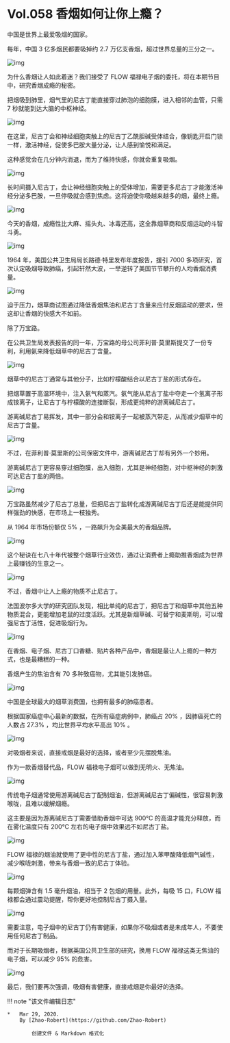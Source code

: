 # Vol.058 香烟如何让你上瘾？

中国是世界上最爱吸烟的国家。

每年，中国 3 亿多烟民都要吸掉约 2.7 万亿支香烟，超过世界总量的三分之一。

![img](https://paperclip.host/static/U6yRaDu1NaZekzSdFph85ZvMvMvIeicFOHNd0bdpcdiaDsVk4dbMCgWMGyplpiaSpVkvyaWFQorHNMTI940Vz1Neg.gif)

为什么香烟让人如此着迷？我们接受了 FLOW 福禄电子烟的委托，将在本期节目中，研究香烟成瘾的秘密。

把烟吸到肺里，烟气里的尼古丁能直接穿过肺泡的细胞膜，进入相邻的血管，只需 7 秒就能到达大脑的中枢神经。

![img](https://paperclip.host/static/U6yRaDu1NaZekzSdFph85ZvMvMvIeicFOFQAbFgIvP3C9ibB1ia5qYP64icf2BMI0OwrHk66ib1BUpolDgfmE5EcickQ.gif)

在这里，尼古丁会和神经细胞突触上的尼古丁乙酰胆碱受体结合，像钥匙开启门锁一样，激活神经，促使多巴胺大量分泌，让人感到愉悦和满足。

这种感觉会在几分钟内消退，而为了维持快感，你就会重复吸烟。

![img](https://paperclip.host/static/U6yRaDu1NaZekzSdFph85ZvMvMvIeicFO6dktzaAjMe53zo6GDwibXUwjLFLs6dNT8icLKZa9ZCQQ3JOyY46J8VYw.gif)

长时间摄入尼古丁，会让神经细胞突触上的受体增加，需要更多尼古丁才能激活神经分泌多巴胺，一旦停吸就会感到焦虑。这将迫使你吸越来越多的烟，最终上瘾。

![img](https://paperclip.host/static/U6yRaDu1NaZekzSdFph85ZvMvMvIeicFOISLPEUyebNNBhH9zvo7cYHPfkhQmianzh5Jyr2TUvmYZDA3plS1WAvA.gif)

今天的香烟，成瘾性比大麻、摇头丸、冰毒还高，这全靠烟草商和反烟运动的斗智斗勇。

![img](https://paperclip.host/static/U6yRaDu1NaZekzSdFph85ZvMvMvIeicFOnKLItCjpArkTYLSHlYxhFiaPjoriaZ76ranj16g7LavcrrTHkr67zaOQ.png)

1964 年，美国公共卫生局局长路德·特里发布年度报告，援引 7000 多项研究，首次认定吸烟导致肺癌，引起轩然大波，一举逆转了美国节节攀升的人均香烟消费量。

![img](https://paperclip.host/static/U6yRaDu1NaZekzSdFph85ZvMvMvIeicFO84Vaq2hQfzBv4rbYJsETxw9e7GrwxJ4hu1XhslvLO4eSgrSt5LboZg.gif)

迫于压力，烟草商试图通过降低香烟焦油和尼古丁含量来应付反烟运动的要求，但这却让香烟的快感大不如前。

除了万宝路。

在公共卫生局发表报告的同一年，万宝路的母公司菲利普·莫里斯提交了一份专利，利用氨来降低烟草中的尼古丁含量。

![img](https://paperclip.host/static/U6yRaDu1NaZekzSdFph85ZvMvMvIeicFOpMaPKuMnK82vhJ82Dxiac8icDgdRoSkbC88nIbhf5W978DDb551tTuWQ.gif)

烟草中的尼古丁通常与其他分子，比如柠檬酸结合以尼古丁盐的形式存在。

把烟草置于高温环境中，注入氨气和蒸汽。氨气能从尼古丁盐中夺走一个氢离子形成铵离子，让尼古丁与柠檬酸的连接断裂，形成更纯粹的游离碱尼古丁。

游离碱尼古丁易挥发，其中一部分会和铵离子一起被蒸汽带走，从而减少烟草中的尼古丁含量。

![img](https://paperclip.host/static/U6yRaDu1NaZekzSdFph85ZvMvMvIeicFOTrGGcdhDxKhnluTXJ5hRj3JkicqK0OxK3ZrdGcqIib7TMBd1UbPDYTUw.gif)

不过，在菲利普·莫里斯的公司保密文件中，游离碱尼古丁却有另外一个妙用。

游离碱尼古丁更容易穿过细胞膜，出入细胞，尤其是神经细胞，对中枢神经的刺激可达尼古丁盐的两倍。

![img](https://paperclip.host/static/U6yRaDu1NaZekzSdFph85ZvMvMvIeicFOFKXll0FR9w586W1aAkwILpJial1OW3UtLeOTwNl2n2s5uNyXUFv8MvQ.gif)

万宝路虽然减少了尼古丁总量，但把尼古丁盐转化成游离碱尼古丁后还是能提供同样强劲的快感，在市场上一枝独秀。

从 1964 年市场份额仅 5% ，一路飙升为全美最大的香烟品牌。

![img](https://paperclip.host/static/U6yRaDu1NaZekzSdFph85ZvMvMvIeicFO9T1aibXkkvptRGDURfREtm6Fbp1XvknShxoQ7DiaxGm7EtlcQNegZADA.png)

这个秘诀在七八十年代被整个烟草行业效仿，通过让消费者上瘾助推香烟成为世界上最赚钱的生意之一。

![img](https://paperclip.host/static/U6yRaDu1NaZekzSdFph85ZvMvMvIeicFO8CXrbW9BlM0Iyicep1Pb5e96y0nz9jmibbE2TUZ3EsFRibxpyAxhib4XtA.gif)

不过，香烟中让人上瘾的物质不止尼古丁。

法国波尔多大学的研究团队发现，相比单纯的尼古丁，把尼古丁和烟草中其他五种物质混合，更能增加老鼠的过度活跃。尤其是新烟草碱、可替宁和麦斯明，可以增强尼古丁活性，促进吸烟行为。

![img](https://paperclip.host/static/U6yRaDu1NaZekzSdFph85ZvMvMvIeicFOGQ4Zy0fBRCpHwialoLibvYdbJaKFAY0tvSdl3jnZXdEx4U9Q6OAPoRUQ.gif)

在香烟、电子烟、尼古丁口香糖、贴片各种产品中，香烟是最让人上瘾的一种方式，也是最糟糕的一种。

香烟产生的焦油含有 70 多种致癌物，尤其能引发肺癌。

![img](https://paperclip.host/static/U6yRaDu1NaZekzSdFph85ZvMvMvIeicFO4xTAcs0ibkq7OzMqgpuYRkT4hvJANicPgvMX3OKdwEa2ibhMib8KH9rCEQ.gif)

中国是全球最大的烟草消费国，也拥有最多的肺癌患者。

根据国家癌症中心最新的数据，在所有癌症病例中，肺癌占 20% ，因肺癌死亡的人数占 27.3% ，均比世界平均水平高出 10% 。

![img](https://paperclip.host/static/U6yRaDu1NaZekzSdFph85ZvMvMvIeicFOQSc59xXN1pFz4ILQHvMQ6AibWXksKNhAiaUNQMD75msV2tk6AqOGHNfw.gif)

对吸烟者来说，直接戒烟是最好的选择，或者至少先摆脱焦油。

作为一款香烟替代品，FLOW 福禄电子烟可以做到无明火、无焦油。

![img](https://paperclip.host/static/U6yRaDu1NaZekzSdFph85ZvMvMvIeicFOY4wAPVo8ZMmRDazDNZcTKjI3wlrA5P0vpeYeeMaAXM04LGGAeaAAXw.png)

传统电子烟通常使用游离碱尼古丁配制烟油，但游离碱尼古丁偏碱性，很容易刺激喉咙，且难以缓解烟瘾。

这主要是因为游离碱尼古丁需要借助香烟中可达 900℃ 的高温才能充分释放，而在雾化温度只有 200℃ 左右的电子烟中效果远不如尼古丁盐。

![img](https://paperclip.host/static/U6yRaDu1NaZekzSdFph85ZvMvMvIeicFO5y3CVfwb7ia5UaLmuLYojnnEibEvlwIUrOaJsKUIQxe2XyeJsZqJdArA.gif)

FLOW 福禄的烟油就使用了更中性的尼古丁盐，通过加入苯甲酸降低烟气碱性，减少喉咙刺激，带来与香烟一致的尼古丁体验。

![img](https://paperclip.host/static/U6yRaDu1NaZekzSdFph85ZvMvMvIeicFOGK6LFLMPOCSLy0AMQeIWywjypKfEJkkzFZic2U8Fn7CUq2bnEgVep9A.gif)

每颗烟弹含有 1.5 毫升烟油，相当于 2 包烟的用量。此外，每吸 15 口，FLOW 福禄都会通过震动提醒，帮你更好地控制尼古丁摄入量。

![img](https://paperclip.host/static/U6yRaDu1NaZekzSdFph85ZvMvMvIeicFO48vrs0icf8y3SpEgx7t4dCA5mUPwRKTAXPdzx5Yk2N9VHatPGtEwTOg.gif)

需要注意，电子烟中的尼古丁仍有害健康，如果你不吸烟或者是未成年人，不要使用任何尼古丁制品。

而对于长期吸烟者，根据英国公共卫生部的研究，换用 FLOW 福禄这类无焦油的电子烟，可以减少 95% 的危害。

![img](https://paperclip.host/static/U6yRaDu1NaZekzSdFph85ZvMvMvIeicFOIre2QEg4SuSGzUX2y3HCIVibRlUHPqvaG0GqCoR7uD7hqRibJXdDPObQ.gif)

最后，我们要再次强调，吸烟有害健康，直接戒烟是你最好的选择。

!!! note "该文件编辑日志"

	* 	Mar 29, 2020.
		By [Zhao-Robert](https://github.com/Zhao-Robert)
	
			创建文件 & Markdown 格式化
